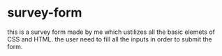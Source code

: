 # survey-form
 this is a survey form made by me which ustilizes all the basic elemets of CSS and HTML. the user need to fill all the inputs in order to submit the form. 

